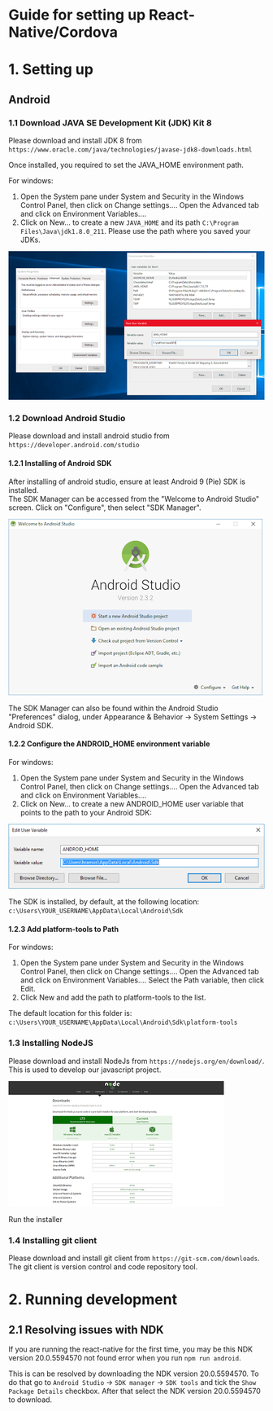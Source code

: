 # Guide for setting up React-Native/Cordova

# 1. Setting up

## Android

### 1.1 Download JAVA SE Development Kit (JDK) Kit 8

Please download and install JDK 8 from `https://www.oracle.com/java/technologies/javase-jdk8-downloads.html`

Once installed, you required to set the JAVA_HOME environment path. <br>

For windows:

1. Open the System pane under System and Security in the Windows Control Panel, then click on Change settings.... Open the Advanced tab and click on Environment Variables....
2. Click on New... to create a new `JAVA_HOME` and its path `C:\Program Files\Java\jdk1.8.0_211`. Please use the path where you saved your JDKs.

![Java environment](./images/java_home_image.png)

### 1.2 Download Android Studio

Please download and install android studio from `https://developer.android.com/studio`

#### 1.2.1 Installing of Android SDK

After installing of android studio, ensure at least Android 9 (Pie) SDK is installed. <br>
The SDK Manager can be accessed from the "Welcome to Android Studio" screen. Click on "Configure", then select "SDK Manager".

![Android studio](./images/android_studo_start.png)

The SDK Manager can also be found within the Android Studio "Preferences" dialog, under Appearance & Behavior → System Settings → Android SDK.

#### 1.2.2 Configure the ANDROID_HOME environment variable

For windows:

1. Open the System pane under System and Security in the Windows Control Panel, then click on Change settings.... Open the Advanced tab and click on Environment Variables....
2. Click on New... to create a new ANDROID_HOME user variable that points to the path to your Android SDK:

![android_home](./images/android_home.png)

The SDK is installed, by default, at the following location: `c:\Users\YOUR_USERNAME\AppData\Local\Android\Sdk`

#### 1.2.3 Add platform-tools to Path

For windows:

1. Open the System pane under System and Security in the Windows Control Panel, then click on Change settings.... Open the Advanced tab and click on Environment Variables.... Select the Path variable, then click Edit.
2. Click New and add the path to platform-tools to the list.

The default location for this folder is: `c:\Users\YOUR_USERNAME\AppData\Local\Android\Sdk\platform-tools`

### 1.3 Installing NodeJS

Please download and install NodeJs from `https://nodejs.org/en/download/`. <br>
This is used to develop our javascript project.

![nodejs](./images/nodejs_page.PNG)

Run the installer

### 1.4 Installing git client

Please download and install git client from `https://git-scm.com/downloads`. <br>
The git client is version control and code repository tool.

# 2. Running development

## 2.1 Resolving issues with NDK

If you are running the react-native for the first time, you may be this NDK version 20.0.5594570 not found error when you run `npm run android`.

This is can be resolved by downloading the NDK version 20.0.5594570. To do that go to `Android Studio` -> `SDK manager` -> `SDK tools` and tick the `Show Package Details` checkbox. After that select the NDK version 20.0.5594570 to download.
